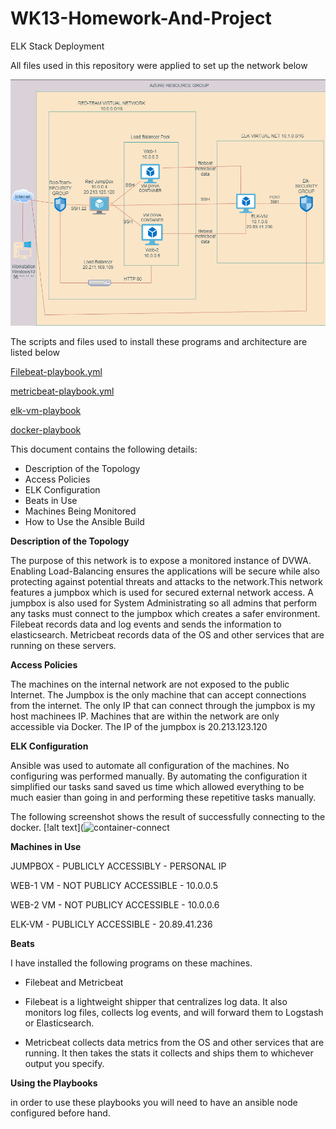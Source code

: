 # WK13-Homework-And-Project

ELK Stack Deployment

All files used in this repository were applied to set up the network below

![alt text](https://github.com/GHanna25/WK13-Homework-And-Project/blob/main/DIAGRAMS/elk-diagram.png)



The scripts and files used to install these programs and architecture are listed below

[Filebeat-playbook.yml](https://github.com/GHanna25/WK13-Homework-And-Project/blob/main/ANSIBLE/Filebeat/filebeat.yml) 

[metricbeat-playbook.yml](https://github.com/GHanna25/WK13-Homework-And-Project/blob/main/ANSIBLE/Metric%20Beat/metricbeat.yml)

[elk-vm-playbook](https://github.com/GHanna25/WK13-Homework-And-Project/blob/main/ANSIBLE/ELK%20Stack/elkvm.yml)

[docker-playbook](https://github.com/GHanna25/WK13-Homework-And-Project/blob/main/ANSIBLE/Docker/pentestdocker.yml)



This document contains the following details:
- Description of the Topology
- Access Policies
- ELK Configuration
- Beats in Use
- Machines Being Monitored
- How to Use the Ansible Build



**Description of the Topology**

The purpose of this network is to expose a monitored instance of DVWA. Enabling Load-Balancing ensures the applications will be secure while also protecting against potential threats and attacks to the network.This network features a jumpbox which is used for secured external network access. A jumpbox is also used for System Administrating so all admins that perform any tasks must connect to the jumpbox which creates a safer environment. Filebeat records data and log events and sends the information to elasticsearch. Metricbeat records data of the OS and other services that are running on these servers.



**Access Policies**

The machines on the internal network are not exposed to the public Internet.
The Jumpbox is the only machine that can accept connections from the internet.
The only IP that can connect through the jumpbox is my host machinees IP.
Machines that are within the network are only accessible via Docker.
The IP of the jumpbox is 20.213.123.120



**ELK Configuration**

Ansible was used to automate all configuration of the machines. No configuring was performed manually. By automating the configuration it simplified our tasks sand saved us time which allowed everything to be much easier than going in and performing these repetitive tasks manually.

The following screenshot shows the result of successfully connecting to the docker.
[!alt text](![container-connect](https://user-images.githubusercontent.com/97201701/167530310-398db1ed-ea76-4d86-a94b-d4a0ae0afb75.png)



**Machines in Use**


JUMPBOX - PUBLICLY ACCESSIBLY - PERSONAL IP

WEB-1 VM - NOT PUBLICY ACCESSIBLE - 10.0.0.5

WEB-2 VM - NOT PUBLICY ACCESSIBLE - 10.0.0.6

ELK-VM - PUBLICLY ACCESSIBLE - 20.89.41.236




**Beats**

I have installed the following programs on these machines.

- Filebeat and Metricbeat

- Filebeat is a lightweight shipper that centralizes log data. It also monitors log files, collects log events, and will forward them to Logstash or Elasticsearch.

- Metricbeat collects data metrics from the OS and other services that are running. It then takes the stats it collects and ships them to whichever output you specify.

**Using the Playbooks**

in order to use these playbooks you will need to have an ansible node configured before hand.






